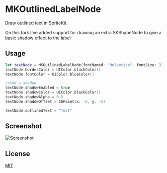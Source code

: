 # MKOutlinedLabelNode
Draw outlined text in SpriteKit.

On this fork I've added support for drawing an extra SKShapeNode to give a basic shadow effect to the label

Usage
-----
```swift
let textNode = MKOutlinedLabelNode(fontNamed: "Helvetica", fontSize: 32)
textNode.borderColor = UIColor.blackColor()
textNode.fontColor = UIColor.blueColor()

//Add a shadow
textNode.shadowEnabled = true
textNode.shadowColor = UIColor.blackColor()
textNode.shadowAlpha = 0.5
textNode.shadowOffset = CGPoint(x: -5, y: -5)

textNode.outlinedText = "Test"
```

Screenshot
----------

![Screenshot](https://raw.githubusercontent.com/marioklaver/MKOutlinedLabelNode/master/OutlinedText.png)

License
-------
[MIT](https://github.com/marioklaver/MKOutlinedLabelNode/blob/master/LICENSE)
